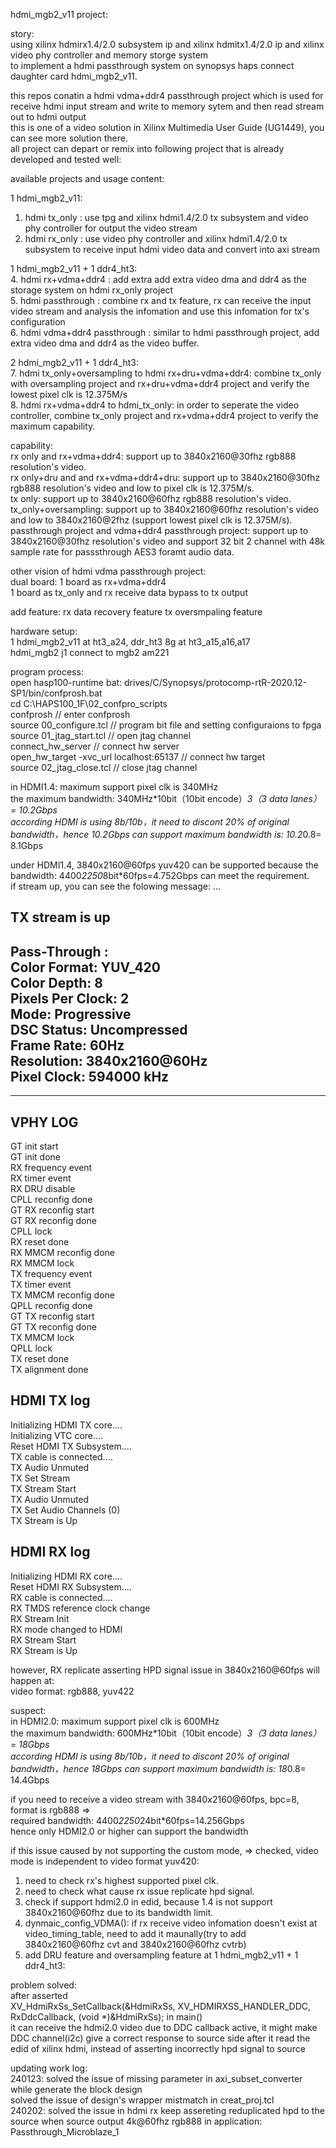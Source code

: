 hdmi_mgb2_v11 project:  

story:   
using xilinx hdmirx1.4/2.0 subsystem ip and xilinx hdmitx1.4/2.0 ip and xilinx video phy controller and memory storge system  
to implement a hdmi passthrough system on synopsys haps connect daughter card hdmi_mgb2_v11.  

this repos conatin a hdmi vdma+ddr4 passthrough project which is used for receive hdmi input stream and write to memory sytem and then read stream out to hdmi output   
this is one of a video solution in Xilinx Multimedia User Guide (UG1449), you can see more solution there.    
all project can depart or remix into following project that is already developed and tested well:  

available projects and usage content:  

1 hdmi_mgb2_v11:
1. hdmi tx_only : use tpg and xilinx hdmi1.4/2.0 tx subsystem and video phy controller for output the video stream   
2. hdmi rx_only : use video phy controller and xilinx hdmi1.4/2.0 tx subsystem to receive input hdmi video data and convert into axi stream  
   
1 hdmi_mgb2_v11 + 1 ddr4_ht3:   
4. hdmi rx+vdma+ddr4 : add extra add extra video dma and ddr4 as the storage system on hdmi rx_only project  
5. hdmi passthrough : combine rx and tx feature,  rx can receive the input video stream and analysis the infomation and use this infomation for tx's configuration  
6. hdmi vdma+ddr4 passthrough  : similar to hdmi passthrough project, add extra video dma and ddr4 as the video buffer.   

2 hdmi_mgb2_v11 + 1 ddr4_ht3:   
7. hdmi tx_only+oversampling to hdmi rx+dru+vdma+ddr4: combine tx_only with oversampling project and rx+dru+vdma+ddr4 project and verify the lowest pixel clk is 12.375M/s  
8. hdmi rx+vdma+ddr4 to hdmi_tx_only: in order to seperate the video controller, combine tx_only project and rx+vdma+ddr4 project to verify the maximum capability.

capability:  
rx only and rx+vdma+ddr4: support up to 3840x2160@30fhz rgb888 resolution's video.  
rx only+dru and and rx+vdma+ddr4+dru: support up to 3840x2160@30fhz rgb888 resolution's video and low to pixel clk is 12.375M/s.  
tx only: support up to 3840x2160@60fhz rgb888 resolution's video.  
tx_only+oversampling: support up to 3840x2160@60fhz resolution's video and low to 3840x2160@2fhz (support lowest pixel clk is 12.375M/s).  
passthrough project and vdma+ddr4 passthrough project: support up to 3840x2160@30fhz resolution's video and support 32 bit 2 channel with 48k sample rate for passsthrough AES3 foramt audio data.  
 
other vision of hdmi vdma passthrough project:  
dual board: 1 board as rx+vdma+ddr4  
            1 board as tx_only and rx receive data bypass to tx output  
            
add feature:  rx data recovery feature
              tx oversmpaling feature

hardware setup:   
1 hdmi_mgb2_v11 at ht3_a24, ddr_ht3 8g at ht3_a15,a16,a17  
hdmi_mgb2 j1 connect to mgb2 am221  

program process:  
open hasp100-runtime bat: drives/C/Synopsys/protocomp-rtR-2020.12-SP1/bin/confprosh.bat  
cd C:\HAPS100_1F\02_confpro_scripts  
confprosh                                // enter confprosh  
source 00_configure.tcl                  // program bit file and setting configuraions to fpga   
source 01_jtag_start.tcl                 // open jtag channel  
connect_hw_server                        // connect hw server  
open_hw_target -xvc_url localhost:65137  // connect hw target  
source 02_jtag_close.tcl                 // close jtag channel  






in HDMI1.4: maximum support pixel clk is 340MHz  
the maximum bandwidth: 340MHz*10bit（10bit encode）*3（3 data lanes）= 10.2Gbps  
according HDMI is using 8b/10b，it need to discont 20% of original bandwidth，hence 10.2Gbps can support maximum bandwidth is: 10.2*0.8= 8.1Gbps  

under HDMI1.4, 3840x2160@60fps yuv420 can be supported because the bandwidth: 4400*2250*8bit*60fps=4.752Gbps can meet the requirement.  
if stream up, you can see the folowing message: ...  


TX stream is up  
--------
Pass-Through :  
        Color Format:             YUV_420  
        Color Depth:              8  
        Pixels Per Clock:         2  
        Mode:                     Progressive  
        DSC Status:               Uncompressed  
        Frame Rate:               60Hz  
        Resolution:               3840x2160@60Hz  
        Pixel Clock:              594000 kHz  
--------


--------
VPHY LOG  
--------
GT init start  
GT init done  
RX frequency event  
RX timer event  
RX DRU disable  
CPLL reconfig done  
GT RX reconfig start  
GT RX reconfig done  
CPLL lock  
RX reset done  
RX MMCM reconfig done  
RX MMCM lock  
TX frequency event  
TX timer event  
TX MMCM reconfig done  
QPLL reconfig done  
GT TX reconfig start  
GT TX reconfig done  
TX MMCM lock  
QPLL lock  
TX reset done  
TX alignment done  

HDMI TX log  
------  
Initializing HDMI TX core....  
Initializing VTC core....  
Reset HDMI TX Subsystem....  
TX cable is connected....  
TX Audio Unmuted  
TX Set Stream  
TX Stream Start  
TX Audio Unmuted  
TX Set Audio Channels (0)  
TX Stream is Up  

HDMI RX log  
------  
Initializing HDMI RX core....  
Reset HDMI RX Subsystem....  
RX cable is connected....  
RX TMDS reference clock change  
RX Stream Init  
RX mode changed to HDMI  
RX Stream Start  
RX Stream is Up  


however, RX replicate asserting HPD signal issue in 3840x2160@60fps will happen at:  
video format: rgb888, yuv422  


suspect:  
in HDMI2.0: maximum support pixel clk is 600MHz  
the maximum bandwidth: 600MHz*10bit（10bit encode）*3（3 data lanes）= 18Gbps   
according HDMI is using 8b/10b，it need to discont 20% of original bandwidth，hence 18Gbps can support maximum bandwidth is: 18*0.8= 14.4Gbps  

if you need to receive a video stream with 3840x2160@60fps, bpc=8, format is rgb888 =>  
required bandwidth: 4400*2250*24bit*60fps=14.256Gbps  
hence only HDMI2.0 or higher can support the bandwidth  

if this issue caused by not supporting the custom mode, => checked, video mode is independent to video format yuv420:  
 
1. need to check rx's highest supported pixel clk.
2. need to check what cause rx issue replicate hpd signal.
3. check if support hdmi2.0 in edid, because 1.4 is not support 3840x2160@60fhz due to its bandwidth limit.
4. dynmaic_config_VDMA(): if rx receive video infomation doesn't exist at video_timing_table, need to add it maunally(try to add 3840x2160@60fhz cvt and 3840x2160@60fhz cvtrb)
5. add DRU feature and oversampling feature at 1 hdmi_mgb2_v11 + 1 ddr4_ht3:

problem solved:  
after asserted 	   
XV_HdmiRxSs_SetCallback(&HdmiRxSs, XV_HDMIRXSS_HANDLER_DDC, RxDdcCallback, (void *)&HdmiRxSs); in main()  
it can receive the hdmi2.0 video due to DDC callback active, it might make DDC channel(i2c) give a correct response to source side after it read the edid of xilinx hdmi,
instead of asserting incorrectly hpd signal to source  





updating work log:  
240123: solved the issue of missing parameter in axi_subset_converter while generate the block design  
        solved the issue of design's wrapper mistmatch in creat_proj.tcl  
240202: solved the issue in hdmi rx keep assereting reduplicated hpd to the source when source output 4k@60fhz rgb888 in application: Passthrough_Microblaze_1   
        







